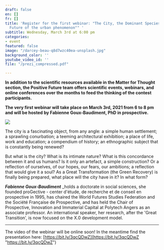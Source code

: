 ```yaml
---
draft: false
en: []
fr: []
title: 'Register for the first webinar: "The City, the Dominant Species? Nature and
  Future of the urban phenomenon"" '
subtitle: Wednesday, March 3rd at 6:00 pm
categories:
- event
featured: false
image: "/darcey-beau-q8d7wzc40ea-unsplash.jpg"
background_color: ''
youtube_video_id: ''
file: "/prezi_compressed.pdf"

---
```

**In addition to the scientific resources available in the Matter for Thought section, the Positive Future team offers scientific events, webinars, and online conferences over the months to feed the thinking of the contest participants.**

**The very first webinar will take place on March 3rd, 2021 from 6 to 8 pm and will be hosted by Fabienne Goux-Baudiment, PhD in prospective.**

![](/webinaire_3-mars_en.png)

The city is a fascinating object, from any angle: a simple human settlement; a sprawling conurbation; a teeming architectural exhibition; a place of life, work and education; a compendium of history; an ethnographic subject that is constantly being renewed?

But what is the city? What is its intimate nature? What is this concordance between it and us humans? Is it only an artefact, a simple construction? Or a reflection of ourselves, of our hopes, our fears, our ambitions; a reflection that would give it a soul? As a Great Transformation (the Green Recovery) is finally being prepared, what place will the city have in it? In what form?

**_Fabienne Goux-Baudiment_** _holds a doctorate in social sciences, she founded proGective - center d'étude, de recherche et de conseil en prospective in 1995, has chaired the World Futures Studies Federation and the Société Française de Prospective, and has held the Chair of Prospective, Innovation and Immaterial Capital at Polytech Angers as an associate professor. An international speaker, her research, after the 'Great Transition', is now focused on the X.0 development model.

***

The video of the webinar will be online soon! In the meantime find the presentation here: [https://bit.ly/3qcQDwZ](https://bit.ly/3qcQDwZ "https://bit.ly/3qcQDwZ")